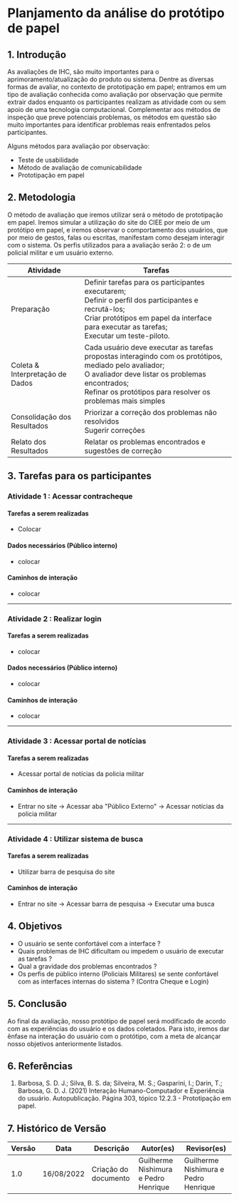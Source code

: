 # Planjamento da análise do protótipo de papel
## 1. Introdução

As avaliações de IHC, são muito importantes para o aprimoramento/atualização do produto ou sistema. Dentre as diversas formas de avaliar, no contexto de prototipação em papel; entramos em um tipo de avaliação conhecida como avaliação por observação que permite extrair dados enquanto os participantes realizam as atividade com ou sem apoio de uma tecnologia computacional. Complementar aos métodos de inspeção que preve potenciais problemas, os métodos em questão são muito importantes para identificar problemas reais enfrentados pelos participantes.

Alguns métodos para avaliação por observação:

- Teste de usabilidade
- Método de avaliação de comunicabilidade
- Prototipação em papel

## 2. Metodologia

O método de avaliação que iremos utilizar será o método de prototipação em papel. Iremos simular a utilização do site do CIEE por meio de um protótipo em papel, e iremos observar o comportamento dos usuários, que por meio de gestos, falas ou escritas, manifestam como desejam interagir com o sistema. Os perfis utilizados para a avaliação serão 2: o de um policial militar e um usuário externo.


| Atividade | Tarefas |
|--|--|
| Preparação | Definir tarefas para os participantes executarem;<br>Definir o perfil dos participantes e recrutá-los;<br>Criar protótipos em papel da interface para executar as tarefas;<br>Executar um teste-piloto.|
| Coleta & Interpretação de Dados | Cada usuário deve executar as tarefas propostas interagindo com os protótipos, mediado pelo avaliador;<br>O avaliador deve listar os problemas encontrados;<br> Refinar os protótipos para resolver os problemas mais simples |
| Consolidação dos Resultados | Priorizar a correção dos problemas não resolvidos<br>Sugerir correções |
| Relato dos Resultados | Relatar os problemas encontrados e sugestões de correção |

## 3. Tarefas para os participantes

### Atividade 1 : Acessar contracheque

#### Tarefas a serem realizadas

- Colocar

#### Dados necessários (Público interno)

- colocar

#### Caminhos de interação

- colocar

---

### Atividade 2 : Realizar login

#### Tarefas a serem realizadas

- colocar

#### Dados necessários (Público interno)

- colocar
#### Caminhos de interação

- colocar

---

### Atividade 3 : Acessar portal de notícias

#### Tarefas a serem realizadas

- Acessar portal de notícias da policia militar

#### Caminhos de interação

- Entrar no site -> Acessar aba "Público Externo" -> Acessar notícias da policia militar

---

### Atividade 4 : Utilizar sistema de busca

#### Tarefas a serem realizadas

- Utilizar barra de pesquisa do site

#### Caminhos de interação

- Entrar no site -> Acessar barra de pesquisa -> Executar uma busca

## 4. Objetivos

- O usuário se sente confortável com a interface ?
- Quais problemas de IHC dificultam ou impedem o usuário de executar as tarefas ?
- Qual a gravidade dos problemas encontrados ?
- Os perfis de público interno (Policiais Militares) se sente confortável com as interfaces internas do sistema ? (Contra Cheque e Login)

## 5. Conclusão

Ao final da avaliação, nosso protótipo de papel será modificado de acordo com as experiências do usuário e os dados coletados. Para isto, iremos dar ênfase na interação do usuário com o protótipo, com a meta de alcançar nosso objetivos anteriormente listados.

## 6. Referências

1. Barbosa, S. D. J.; Silva, B. S. da; Silveira, M. S.; Gasparini, I.; Darin, T.; Barbosa, G. D. J. (2021)
   Interação Humano-Computador e Experiência do usuário. Autopublicação. Página 303, tópico 12.2.3 - Prototipação em papel.

## 7. Histórico de Versão

| Versão | Data       | Descrição                      | Autor(es)                   | Revisor(es)                 |
| ------ | ---------- | ------------------------------ | --------------------------- | --------------------------- |
| 1.0    | 16/08/2022 | Criação do documento           | Guilherme Nishimura e Pedro Henrique             | Guilherme Nishimura e Pedro Henrique           |
